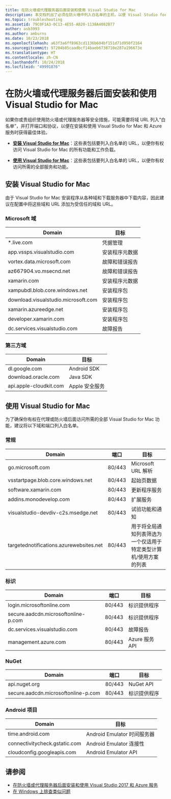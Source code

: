 ```yaml
---
title: 在防火墙或代理服务器后面安装和使用 Visual Studio for Mac
description: 本文档列出了必须在防火墙中列入白名单的主机，以便 Visual Studio for Mac（及其工作负载，包括 Xamarin）能够在企业环境中正常运行。
ms.topic: troubleshooting
ms.assetid: 79C0F1A3-0C13-4E55-A820-1138A4082B77
author: asb3993
ms.author: amburns
ms.date: 10/23/2018
ms.openlocfilehash: a63f3a6ff8963cd1136b604bf151d71d950f2164
ms.sourcegitcommit: 97204b85caadbcf14baeb6738710e287a196673e
ms.translationtype: HT
ms.contentlocale: zh-CN
ms.lasthandoff: 10/24/2018
ms.locfileid: "49991876"
---
```

# <a name="install-and-use-visual-studio-for-mac-behind-a-firewall-or-proxy-server"></a>在防火墙或代理服务器后面安装和使用 Visual Studio for Mac

如果你或贵组织使用防火墙或代理服务器等安全措施，可能需要将域 URL 列入“白名单”，并打开端口和协议，以便在安装和使用 Visual Studio for Mac 和 Azure 服务时获得最佳体验。

- [**安装 Visual Studio for Mac**](#install-visual-studio-for-mac)：这些表包括要列入白名单的 URL，以便你有权访问 Visual Studio for Mac 的所有功能和工作负载。

- [**使用 Visual Studio for Mac**](#use-visual-studio-for-mac)：这些表包括要列入白名单的 URL，以便你有权访问所需的全部服务和功能。

## <a name="install-visual-studio-for-mac"></a>安装 Visual Studio for Mac

由于 Visual Studio for Mac 安装程序从各种域和下载服务器中下载内容，因此建议在配置中将这些域和 URL 添加为受信任的域和 URL。

### <a name="microsoft-domains"></a>Microsoft 域

| Domain| 目标 |
| ----------------------------------- |---------------------------|
| *.live.com| 凭据管理 |
| app.vssps.visualstudio.com| 安装程序元数据|
| vortex.data.microsoft.com | 故障和错误报告 |
| az667904.vo.msecnd.net| 故障和错误报告 |
| xamarin.com | 安装程序元数据|
| xampubdl.blob.core.windows.net| 安装程序包|
| download.visualstudio.microsoft.com | 安装程序包|
| xamarin.azureedge.net | 安装程序包|
| developer.xamarin.com | 安装程序包|
| dc.services.visualstudio.com| 故障报告 |

### <a name="third-party-domains"></a>第三方域

| Domain| 目标 |
| --------------------------|-------------------------|
| dl.google.com | Android SDK |
| download.oracle.com | Java SDK|
| api.apple-cloudkit.com| Apple 安全服务 |

## <a name="use-visual-studio-for-mac"></a>使用 Visual Studio for Mac

为了确保你有权在代理或防火墙后面访问所需的全部 Visual Studio for Mac 功能，建议将以下域和端口列入白名单。

### <a name="general"></a>常规

| Domain | 端口|目标|
| ----------------------|------------------|------------------|
| go.microsoft.com | 80/443|Microsoft URL 解析 |
| vsstartpage.blob.core.windows.net| 80/443| 起始页数据|
| software.xamarin.com |  80/443|更新程序服务|
| addins.monodevelop.com | 80/443| 扩展服务 |
| visualstudio-devdiv-c2s.msedge.net | 80/443| 试验功能和通知 |
| targetednotifications.azurewebsites.net|  80/443| 用于将全局通知列表筛选为一个仅适用于特定类型计算机/使用方案的列表|

### <a name="identity"></a>标识

| Domain | 端口|目标|
| ----------------------|------------------|------------------|
| login.microsoftonline.com | 80/443| 标识提供程序|
| secure.aadcdn.microsoftonline-p.com | 80/443|标识提供程序|
| dc.services.visualstudio.com| 80/443|故障报告|
| management.azure.com|80/443| Azure 服务 API |

### <a name="nuget"></a>NuGet

| Domain | 端口|目标|
| ----------------------|------------------|------------------|
| api.nuget.org | 80/443|NuGet API|
| secure.aadcdn.microsoftonline-p.com |80/443| 标识提供程序|

### <a name="android-projects"></a>Android 项目

| Domain| 目标|
| ------------------------------------|------------------------------------|
| time.android.com| Android Emulator 时间服务器 |
| connectivitycheck.gstatic.com | Android Emulator 连接性|
| cloudconfig.googleapis.com| Android Emulator API|

## <a name="see-also"></a>请参阅

- [在防火墙或代理服务器后面安装和使用 Visual Studio 2017 和 Azure 服务](https://docs.microsoft.com/visualstudio/install/install-and-use-visual-studio-behind-a-firewall-or-proxy-server)
- [在 Windows 上排查类似问题](https://docs.microsoft.com/visualstudio/install/troubleshooting-network-related-errors-in-visual-studio)